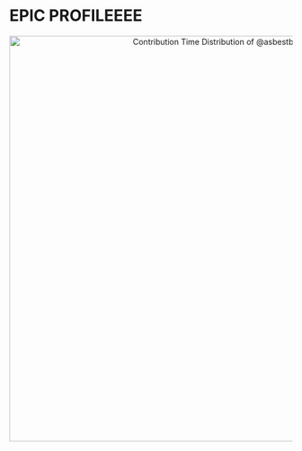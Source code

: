 # EPIC PROFILEEEE

<a href="https://next.ossinsight.io/widgets/official/analyze-user-contribution-time-distribution?user_id=136122184&period=all_times" target="_blank" style="display: block" align="center">
  <picture>
    <source media="(prefers-color-scheme: dark)" srcset="https://next.ossinsight.io/widgets/official/analyze-user-contribution-time-distribution/thumbnail.png?user_id=136122184&period=all_times&image_size=auto&color_scheme=dark" width="721" height="auto">
    <img alt="Contribution Time Distribution of @asbestboi" src="https://next.ossinsight.io/widgets/official/analyze-user-contribution-time-distribution/thumbnail.png?user_id=136122184&period=all_times&image_size=auto&color_scheme=light" width="721" height="auto">
  </picture>
</a>
